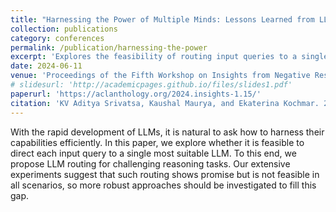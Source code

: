 ```yaml
---
title: "Harnessing the Power of Multiple Minds: Lessons Learned from LLM Routing"
collection: publications
category: conferences
permalink: /publication/harnessing-the-power
excerpt: 'Explores the feasibility of routing input queries to a single most suitable LLM for reasoning tasks, highlighting its potential and limitations for efficient capability utilization.'
date: 2024-06-11
venue: 'Proceedings of the Fifth Workshop on Insights from Negative Results in NLP -- NAACL 2024'
# slidesurl: 'http://academicpages.github.io/files/slides1.pdf'
paperurl: 'https://aclanthology.org/2024.insights-1.15/'
citation: 'KV Aditya Srivatsa, Kaushal Maurya, and Ekaterina Kochmar. 2024. Harnessing the Power of Multiple Minds: Lessons Learned from LLM Routing. In Proceedings of the Fifth Workshop on Insights from Negative Results in NLP, pages 124–134, Mexico City, Mexico. Association for Computational Linguistics.'
---
```


With the rapid development of LLMs, it is natural to ask how to harness their capabilities efficiently. In this paper, we explore whether it is feasible to direct each input query to a single most suitable LLM. To this end, we propose LLM routing for challenging reasoning tasks. Our extensive experiments suggest that such routing shows promise but is not feasible in all scenarios, so more robust approaches should be investigated to fill this gap.

